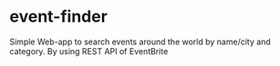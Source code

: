 # event-finder
Simple Web-app to search events around the world by name/city and category. By using REST API of EventBrite
